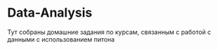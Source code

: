 # Data-Analysis
Тут собраны домашние задания по курсам, связанным с работой с данными с использованием питона
